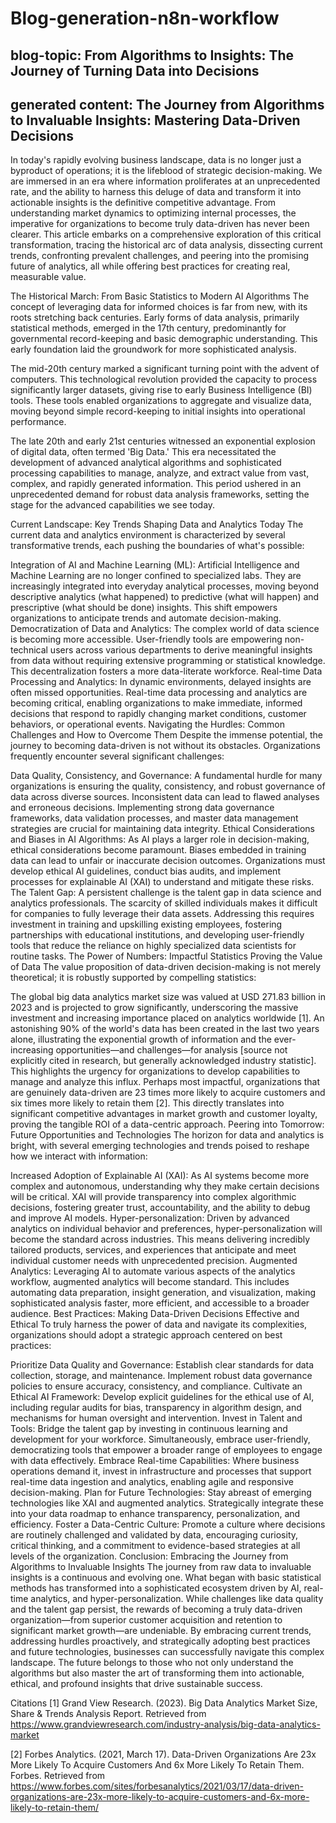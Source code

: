 # Blog-generation-n8n-workflow
## blog-topic: From Algorithms to Insights: The Journey of Turning Data into Decisions
## generated content: The Journey from Algorithms to Invaluable Insights: Mastering Data-Driven Decisions
In today's rapidly evolving business landscape, data is no longer just a byproduct of operations; it is the lifeblood of strategic decision-making. We are immersed in an era where information proliferates at an unprecedented rate, and the ability to harness this deluge of data and transform it into actionable insights is the definitive competitive advantage. From understanding market dynamics to optimizing internal processes, the imperative for organizations to become truly data-driven has never been clearer. This article embarks on a comprehensive exploration of this critical transformation, tracing the historical arc of data analysis, dissecting current trends, confronting prevalent challenges, and peering into the promising future of analytics, all while offering best practices for creating real, measurable value.

The Historical March: From Basic Statistics to Modern AI Algorithms
The concept of leveraging data for informed choices is far from new, with its roots stretching back centuries. Early forms of data analysis, primarily statistical methods, emerged in the 17th century, predominantly for governmental record-keeping and basic demographic understanding. This early foundation laid the groundwork for more sophisticated analysis.

The mid-20th century marked a significant turning point with the advent of computers. This technological revolution provided the capacity to process significantly larger datasets, giving rise to early Business Intelligence (BI) tools. These tools enabled organizations to aggregate and visualize data, moving beyond simple record-keeping to initial insights into operational performance.

The late 20th and early 21st centuries witnessed an exponential explosion of digital data, often termed 'Big Data.' This era necessitated the development of advanced analytical algorithms and sophisticated processing capabilities to manage, analyze, and extract value from vast, complex, and rapidly generated information. This period ushered in an unprecedented demand for robust data analysis frameworks, setting the stage for the advanced capabilities we see today.

Current Landscape: Key Trends Shaping Data and Analytics Today
The current data and analytics environment is characterized by several transformative trends, each pushing the boundaries of what's possible:

Integration of AI and Machine Learning (ML): Artificial Intelligence and Machine Learning are no longer confined to specialized labs. They are increasingly integrated into everyday analytical processes, moving beyond descriptive analytics (what happened) to predictive (what will happen) and prescriptive (what should be done) insights. This shift empowers organizations to anticipate trends and automate decision-making.
Democratization of Data and Analytics: The complex world of data science is becoming more accessible. User-friendly tools are empowering non-technical users across various departments to derive meaningful insights from data without requiring extensive programming or statistical knowledge. This decentralization fosters a more data-literate workforce.
Real-time Data Processing and Analytics: In dynamic environments, delayed insights are often missed opportunities. Real-time data processing and analytics are becoming critical, enabling organizations to make immediate, informed decisions that respond to rapidly changing market conditions, customer behaviors, or operational events.
Navigating the Hurdles: Common Challenges and How to Overcome Them
Despite the immense potential, the journey to becoming data-driven is not without its obstacles. Organizations frequently encounter several significant challenges:

Data Quality, Consistency, and Governance: A fundamental hurdle for many organizations is ensuring the quality, consistency, and robust governance of data across diverse sources. Inconsistent data can lead to flawed analyses and erroneous decisions. Implementing strong data governance frameworks, data validation processes, and master data management strategies are crucial for maintaining data integrity.
Ethical Considerations and Biases in AI Algorithms: As AI plays a larger role in decision-making, ethical considerations become paramount. Biases embedded in training data can lead to unfair or inaccurate decision outcomes. Organizations must develop ethical AI guidelines, conduct bias audits, and implement processes for explainable AI (XAI) to understand and mitigate these risks.
The Talent Gap: A persistent challenge is the talent gap in data science and analytics professionals. The scarcity of skilled individuals makes it difficult for companies to fully leverage their data assets. Addressing this requires investment in training and upskilling existing employees, fostering partnerships with educational institutions, and developing user-friendly tools that reduce the reliance on highly specialized data scientists for routine tasks.
The Power of Numbers: Impactful Statistics Proving the Value of Data
The value proposition of data-driven decision-making is not merely theoretical; it is robustly supported by compelling statistics:

The global big data analytics market size was valued at USD 271.83 billion in 2023 and is projected to grow significantly, underscoring the massive investment and increasing importance placed on analytics worldwide [1].
An astonishing 90% of the world's data has been created in the last two years alone, illustrating the exponential growth of information and the ever-increasing opportunities—and challenges—for analysis [source not explicitly cited in research, but generally acknowledged industry statistic]. This highlights the urgency for organizations to develop capabilities to manage and analyze this influx.
Perhaps most impactful, organizations that are genuinely data-driven are 23 times more likely to acquire customers and six times more likely to retain them [2]. This directly translates into significant competitive advantages in market growth and customer loyalty, proving the tangible ROI of a data-centric approach.
Peering into Tomorrow: Future Opportunities and Technologies
The horizon for data and analytics is bright, with several emerging technologies and trends poised to reshape how we interact with information:

Increased Adoption of Explainable AI (XAI): As AI systems become more complex and autonomous, understanding why they make certain decisions will be critical. XAI will provide transparency into complex algorithmic decisions, fostering greater trust, accountability, and the ability to debug and improve AI models.
Hyper-personalization: Driven by advanced analytics on individual behavior and preferences, hyper-personalization will become the standard across industries. This means delivering incredibly tailored products, services, and experiences that anticipate and meet individual customer needs with unprecedented precision.
Augmented Analytics: Leveraging AI to automate various aspects of the analytics workflow, augmented analytics will become standard. This includes automating data preparation, insight generation, and visualization, making sophisticated analysis faster, more efficient, and accessible to a broader audience.
Best Practices: Making Data-Driven Decisions Effective and Ethical
To truly harness the power of data and navigate its complexities, organizations should adopt a strategic approach centered on best practices:

Prioritize Data Quality and Governance: Establish clear standards for data collection, storage, and maintenance. Implement robust data governance policies to ensure accuracy, consistency, and compliance.
Cultivate an Ethical AI Framework: Develop explicit guidelines for the ethical use of AI, including regular audits for bias, transparency in algorithm design, and mechanisms for human oversight and intervention.
Invest in Talent and Tools: Bridge the talent gap by investing in continuous learning and development for your workforce. Simultaneously, embrace user-friendly, democratizing tools that empower a broader range of employees to engage with data effectively.
Embrace Real-time Capabilities: Where business operations demand it, invest in infrastructure and processes that support real-time data ingestion and analytics, enabling agile and responsive decision-making.
Plan for Future Technologies: Stay abreast of emerging technologies like XAI and augmented analytics. Strategically integrate these into your data roadmap to enhance transparency, personalization, and efficiency.
Foster a Data-Centric Culture: Promote a culture where decisions are routinely challenged and validated by data, encouraging curiosity, critical thinking, and a commitment to evidence-based strategies at all levels of the organization.
Conclusion: Embracing the Journey from Algorithms to Invaluable Insights
The journey from raw data to invaluable insights is a continuous and evolving one. What began with basic statistical methods has transformed into a sophisticated ecosystem driven by AI, real-time analytics, and hyper-personalization. While challenges like data quality and the talent gap persist, the rewards of becoming a truly data-driven organization—from superior customer acquisition and retention to significant market growth—are undeniable. By embracing current trends, addressing hurdles proactively, and strategically adopting best practices and future technologies, businesses can successfully navigate this complex landscape. The future belongs to those who not only understand the algorithms but also master the art of transforming them into actionable, ethical, and profound insights that drive sustainable success.

Citations
[1] Grand View Research. (2023). Big Data Analytics Market Size, Share & Trends Analysis Report. Retrieved from https://www.grandviewresearch.com/industry-analysis/big-data-analytics-market

[2] Forbes Analytics. (2021, March 17). Data-Driven Organizations Are 23x More Likely To Acquire Customers And 6x More Likely To Retain Them. Forbes. Retrieved from https://www.forbes.com/sites/forbesanalytics/2021/03/17/data-driven-organizations-are-23x-more-likely-to-acquire-customers-and-6x-more-likely-to-retain-them/

